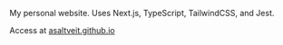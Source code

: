 My personal website. Uses Next.js, TypeScript, TailwindCSS, and Jest.

Access at [asaltveit.github.io](asaltveit.github.io)
